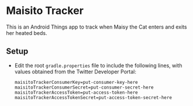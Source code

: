 # Maisito Tracker

This is an Android Things app to track when Maisy the Cat enters and exits her heated beds.

## Setup

* Edit the root `gradle.properties` file to include the following lines, with values obtained from the Twitter Developer Portal:  
    ```
    maisitoTrackerConsumerKey=put-consumer-key-here
    maisitoTrackerConsumerSecret=put-consumer-secret-here
    maisitoTrackerAccessToken=put-access-token-here
    maisitoTrackerAccessTokenSecret=put-access-token-secret-here
    ```
